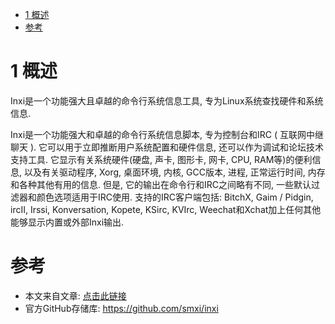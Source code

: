 
<!-- @import "[TOC]" {cmd="toc" depthFrom=1 depthTo=6 orderedList=false} -->

<!-- code_chunk_output -->

* [1 概述](#1-概述)
* [参考](#参考)

<!-- /code_chunk_output -->

# 1 概述

Inxi是一个功能强大且卓越的命令行系统信息工具, 专为Linux系统查找硬件和系统信息. 

Inxi是一个功能强大和卓越的命令行系统信息脚本, 专为控制台和IRC ( 互联网中继聊天 ). 它可以用于立即推断用户系统配置和硬件信息, 还可以作为调试和论坛技术支持工具.  它显示有关系统硬件(硬盘, 声卡, 图形卡, 网卡, CPU, RAM等)的便利信息, 以及有关驱动程序, Xorg, 桌面环境, 内核, GCC版本, 进程, 正常运行时间, 内存和各种其他有用的信息.  但是, 它的输出在命令行和IRC之间略有不同, 一些默认过滤器和颜色选项适用于IRC使用. 支持的IRC客户端包括: BitchX, Gaim / Pidgin, ircII, Irssi, Konversation, Kopete, KSirc, KVIrc, Weechat和Xchat加上任何其他能够显示内置或外部Inxi输出. 


# 参考

- 本文来自文章: [点击此链接](https://www.howtoing.com/inxi-command-to-find-linux-system-information/)
- 官方GitHub存储库: https://github.com/smxi/inxi